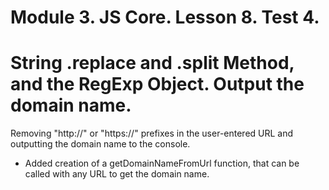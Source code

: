 # Module 3. JS Core. Lesson 8. Test 4.

# String .replace and .split Method, and the RegExp Object. Output the domain name.

Removing "http://" or "https://" prefixes in the user-entered URL and outputting the domain name to the console.

- Added creation of a getDomainNameFromUrl function, that can be called with any URL to get the domain name.
